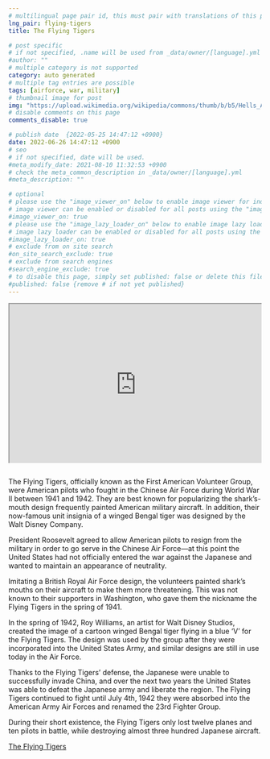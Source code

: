```yaml
---
# multilingual page pair id, this must pair with translations of this page. (This name must be unique)
lng_pair: flying-tigers
title: The Flying Tigers

# post specific
# if not specified, .name will be used from _data/owner/[language].yml
#author: ""
# multiple category is not supported
category: auto generated
# multiple tag entries are possible
tags: [airforce, war, military]
# thumbnail image for post
img: "https://upload.wikimedia.org/wikipedia/commons/thumb/b/b5/Hells_Angels%2C_Flying_Tigers_1942.jpg/1280px-Hells_Angels%2C_Flying_Tigers_1942.jpg"
# disable comments on this page
comments_disable: true

# publish date  {2022-05-25 14:47:12 +0900}
date: 2022-06-26 14:47:12 +0900
# seo
# if not specified, date will be used.
#meta_modify_date: 2021-08-10 11:32:53 +0900
# check the meta_common_description in _data/owner/[language].yml
#meta_description: ""

# optional
# please use the "image_viewer_on" below to enable image viewer for individual pages or posts (_posts/ or [language]/_posts folders).
# image viewer can be enabled or disabled for all posts using the "image_viewer_posts: true" setting in _data/conf/main.yml.
#image_viewer_on: true
# please use the "image_lazy_loader_on" below to enable image lazy loader for individual pages or posts (_posts/ or [language]/_posts folders).
# image lazy loader can be enabled or disabled for all posts using the "image_lazy_loader_posts: true" setting in _data/conf/main.yml.
#image_lazy_loader_on: true
# exclude from on site search
#on_site_search_exclude: true
# exclude from search engines
#search_engine_exclude: true
# to disable this page, simply set published: false or delete this file
#published: false {remove # if not yet published}
---
```


<!-- note must use embeded link for youtube to allow -->
<div style="position:relative;padding-bottom:56.25%;padding-top:35px;height:0;margin-bottom:2em;overflow:hidden">
    <iframe style="position:absolute;top:0;left:0;width:100%;height:100%"  src="https://www.youtube.com/embed/4ABcAen_lY0?si=-MvAsf4T2nwSslJf" title="YouTube video player"  allowfullscreen>
    </iframe>
</div>

The Flying Tigers, officially known as the First American Volunteer Group, were American pilots who fought in the Chinese Air Force during World War II between 1941 and 1942. They are best known for popularizing the shark’s-mouth design frequently painted American military aircraft. In addition, their now-famous unit insignia of a winged Bengal tiger was designed by the Walt Disney Company.

President Roosevelt agreed to allow American pilots to resign from the military in order to go serve in the Chinese Air Force—at this point the United States had not officially entered the war against the Japanese and wanted to maintain an appearance of neutrality.

Imitating a British Royal Air Force design, the volunteers painted shark’s mouths on their aircraft to make them more threatening. This was not known to their supporters in Washington, who gave them the nickname the Flying Tigers in the spring of 1941.

In the spring of 1942, Roy Williams, an artist for Walt Disney Studios, created the image of a cartoon winged Bengal tiger flying in a blue ‘V’ for the Flying Tigers. The design was used by the group after they were incorporated into the United States Army, and similar designs are still in use today in the Air Force.

Thanks to the Flying Tigers’ defense, the Japanese were unable to successfully invade China, and over the next two years the United States was able to defeat the Japanese army and liberate the region. The Flying Tigers continued to fight until July 4th, 1942 they were absorbed into the American Army Air Forces and renamed the 23rd Fighter Group.

During their short existence, the Flying Tigers only lost twelve planes and ten pilots in battle, while destroying almost three hundred Japanese aircraft.

[The Flying Tigers](https://www.pacificatrocities.org/blog/the-history-of-the-flying-tigers)
